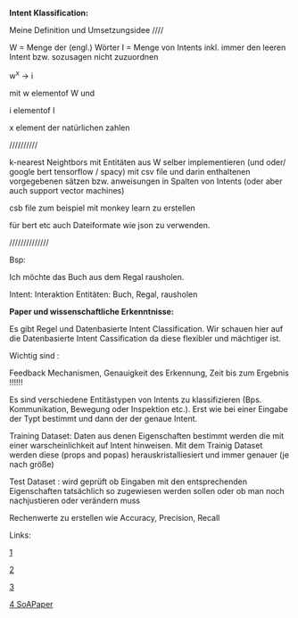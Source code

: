 **Intent Klassification:**

Meine Definition und Umsetzungsidee ////

W = Menge der (engl.) Wörter
I = Menge von Intents inkl. immer den leeren Intent bzw. sozusagen nicht zuzuordnen

w<sup>x</sup> -> i

mit w elementof W und

i elementof I

x element der natürlichen zahlen

//////////

k-nearest Neightbors mit Entitäten aus W selber implementieren (und oder/ google bert tensorflow / spacy)  mit csv file und darin enthaltenen vorgegebenen sätzen bzw. anweisungen
in Spalten von Intents (oder aber auch support vector machines)

csb file zum beispiel mit monkey learn zu erstellen

für bert etc auch Dateiformate wie json zu verwenden.

//////////////

Bsp:

Ich möchte das Buch aus dem Regal rausholen.

Intent: Interaktion
Entitäten: Buch, Regal, rausholen


**Paper und wissenschaftliche Erkenntnisse:**

Es gibt Regel und Datenbasierte Intent Classification.
Wir schauen hier auf die Datenbasierte Intent Cassification da diese flexibler und mächtiger ist.

Wichtig sind :

Feedback Mechanismen, Genauigkeit des Erkennung, Zeit bis zum Ergebnis !!!!!!

Es sind verschiedene Entitästypen von Intents zu klassifizieren (Bps. Kommunikation, Bewegung oder Inspektion etc.). Erst wie bei einer Eingabe der Typt bestimmt und dann der der genaue Intent.

Training Dataset: Daten aus denen Eigenschaften bestimmt werden die mit einer warscheinlichkeit auf Intent hinweisen.
                  Mit dem Trainig Dataset werden diese (props and popas) herauskristalliesiert und immer genauer (je nach größe)
                  
Test Dataset : wird geprüft ob Eingaben mit den entsprechenden Eigenschaften tatsächlich so zugewiesen werden sollen oder ob man noch nachjustieren oder verändern muss                  


Rechenwerte zu erstellen wie Accuracy, Precision, Recall

Links: 

[1](https://www.researchgate.net/profile/Al_Rahman/publication/323211844_Programming_challenges_of_chatbot_Current_and_future_prospective/links/5aba5841a6fdcc0e3d9ee3d9/Programming-challenges-of-chatbot-Current-and-future-prospective.pdf)

[2](https://www.researchgate.net/profile/Andreas_Stoeckl2/publication/318661551_Classification_of_Chatbot_Inputs/links/597642e8a6fdcc8348aa52e4/Classification-of-Chatbot-Inputs.pdf)

[3](https://monkeylearn.com/blog/intent-classification/)

[4 SoAPaper](https://arxiv.org/pdf/2004.03705.pdf)